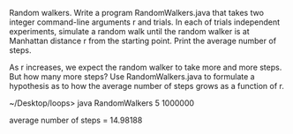 Random walkers. Write a program RandomWalkers.java that takes two integer command-line arguments r and trials. In each of trials independent experiments, simulate a random walk until the random walker is at Manhattan distance r from the starting point. Print the average number of steps.

As r increases, we expect the random walker to take more and more steps. But how many more steps? Use RandomWalkers.java to formulate a hypothesis as to how the average number of steps grows as a function of r.

~/Desktop/loops> java RandomWalkers 5 1000000

average number of steps = 14.98188
